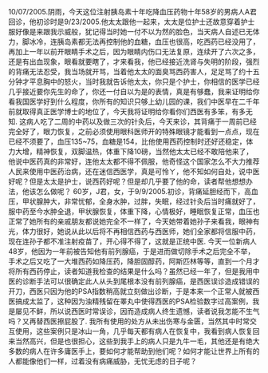 10/07/2005.阴雨，今天这位注射胰岛素十年吃降血压药物十年58岁的男病人A君回诊，他初诊时是9/23/2005.他太太跟他一起来，太太是位护士还故意穿着护士服好像是来跟我示威般，犹记得当时她一付不以为然的脸色，当天病人自述已无体力，脚冰冷，连胰岛素都无法再控制他的血糖，血压也很高，吃西药已经没用了，再加上一年以前开眼睛手术之后，因为眼睛内伤口无法复原，连续开了六次之多，还是有出血现象，眼看就要瞎了，才来看我，他已经接近洗肾与失明的阶段，强烈的背痛无法忍受，我当场就开骂，当着他太太的面臭骂西药害人，足足骂了约十五分钟才平息胸中的怒火，当时我就告诉他太太，你只是个护士，你相信的医学已经几乎接近要你先生的命了，你还一付自以为是的表情，真是有够蠢，我来证明给你看我国医学好到什么程度，你所有的知识只够上幼儿园的课，我们中医早在二千年前就取得真正医学博士的地位了，今天我将证明给你看你们西医有多笨，有多无知.
这病人吃了二周的中药以及做三次的针灸后，今天来诊，其背痛于一周前已经完全好了，眼力恢复，之前必须使用眼科医师开的特殊眼镜才能看到一点点，现在已经不须要了，血压135~75，血糖是154，比他使用西药控制时还好还稳定，体力大增，精神恢复，双脚温热，体重下降10磅，当然他太太已经不敢陪他来了，他说中医药真的非常好，连他太太都不得不佩服，他奇怪这个国家怎么不大力推荐人民来使用中医药治病，还在迷信西医学，真是可怜ㄚ，他不知如何自处，说中医好呢？但是太太是护士，说西药好呢？但是却几乎要了他的命，读者帮他想想办法，他该怎么做呢？
60岁，J君，女，于9/9/2005.初诊，背痛延胆经而下，高血压，甲状腺肿大，非常忧郁，全身水肿，过胖，失眠，经过针灸后当时痛就好了，服中药至今水肿全退，甲状腺恢复，体重下降，心情极好，睡眠恢复正常，血压也正常了她所有的亲戚朋友都说她完全不一样了，今天她带着她孙子来看我，眼神有光，体力很好，她说从此以后将不再相信西药与西医师，她们全家都将信服中药，现在连孙子都不准注射疫苗了，开心得不得了，这就是正统中医.
今天一位新病人48岁，他因为一年前被告知他有前列腺癌，于是进而做切除手术之后完全不举，手术之后又吃了一大堆西药如降压药，降胆固醇药，阿斯匹林等等，直到一个月才将所有西药停止，读者知道我检查的结果是什么吗？虽然已经一年了，但是我用中医的诊断手法可以很确定此人从头到尾根本没有前列腺癌，是西医误诊造成错误的开刀，西医只因为他的PSA指数稍高就立刻做出诊断，于是本来一个正常人就被西医搞成太监了，这种因为浊精残留在睪丸中使得西医的PSA检验数字过高案例，我是屡见不鲜，所以说西医时常误诊，因而造成病人终生遗憾，读者说我怎能不生气吗？又再替西医擦屁股了.
我所有使用的处方从未出伤寒与金匮，当然其中时常交互使用，这些案例只是冰山一角，几乎每天都有病人在恢复中，我看到病人恢复回来当然高兴，但是也很担心，这些到我手上的病人只是九牛一毛，其他还是有绝大多数的病人在许多庸医手上，要如何才能帮助到他们呢？如何才能让世界上所有的人都能像他们一样，过着没有病痛威胁，无忧无虑的日子呢？